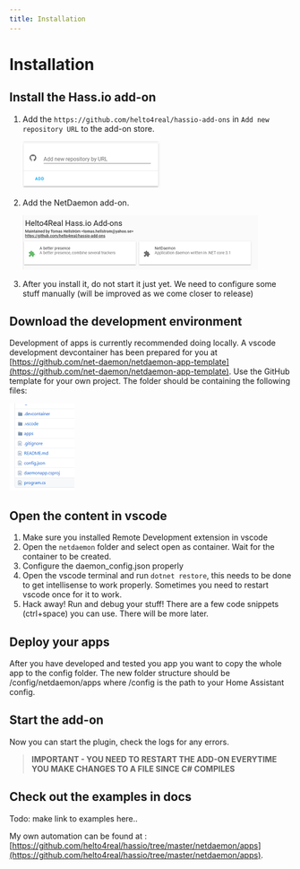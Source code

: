 ```yaml
---
title: Installation
---
```

# Installation

## Install the Hass.io add-on

1. Add the `https://github.com/helto4real/hassio-add-ons` in `Add new repository URL` to the add-on store.

    ![](img/newrepo.png)

2. Add the NetDaemon add-on.

    ![](img/daemon.png)

3. After you install it, do not start it just yet. We need to configure some stuff manually (will be improved as we come closer to release)

## Download the development environment

Development of apps is currently recommended doing locally. A vscode development devcontainer has been prepared for you at [https://github.com/net-daemon/netdaemon-app-template](https://github.com/net-daemon/netdaemon-app-template). Use the GitHub template for your own project. The folder should be containing the following files:

![](img/netdaemonfolder.png)

## Open the content in vscode

1. Make sure you installed Remote Development extension in vscode
2. Open the `netdaemon` folder and select open as container. Wait for the container to be created.
3. Configure the daemon_config.json properly
4. Open the vscode terminal and run `dotnet restore`, this needs to be done to get intellisense to work properly. Sometimes you need to restart vscode once for it to work.
5. Hack away! Run and debug your stuff! There are a few code snippets (ctrl+space) you can use. There will be more later.

## Deploy your apps

After you have developed and tested you app you want to copy the whole app to the config folder. The new folder structure should be /config/netdaemon/apps where /config is the path to your Home Assistant config.

## Start the add-on

Now you can start the plugin, check the logs for any errors.

> **IMPORTANT - YOU NEED TO RESTART THE ADD-ON EVERYTIME YOU MAKE CHANGES TO A FILE SINCE C# COMPILES**

## Check out the examples in docs

Todo: make link to examples here..

My own automation can be found at : [https://github.com/helto4real/hassio/tree/master/netdaemon/apps](https://github.com/helto4real/hassio/tree/master/netdaemon/apps).
